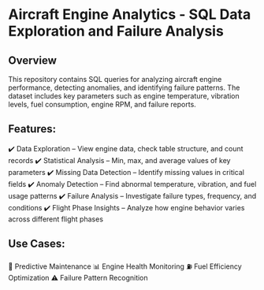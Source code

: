 # Aircraft Engine Analytics - SQL Data Exploration and Failure Analysis

## Overview
This repository contains SQL queries for analyzing aircraft engine performance, detecting anomalies, and identifying failure patterns. The dataset includes key parameters such as engine temperature, vibration levels, fuel consumption, engine RPM, and failure reports.

## Features:
✔️ Data Exploration – View engine data, check table structure, and count records
✔️ Statistical Analysis – Min, max, and average values of key parameters
✔️ Missing Data Detection – Identify missing values in critical fields
✔️ Anomaly Detection – Find abnormal temperature, vibration, and fuel usage patterns
✔️ Failure Analysis – Investigate failure types, frequency, and conditions
✔️ Flight Phase Insights – Analyze how engine behavior varies across different flight phases

## Use Cases:
🚀 Predictive Maintenance
📊 Engine Health Monitoring
⛽ Fuel Efficiency Optimization
⚠️ Failure Pattern Recognition
